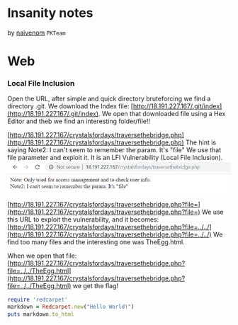 # Insanity notes

by [naivenom](https://ctftime.org/user/38647) `PKTeam`


# Web
### Local File Inclusion
Open the URL, after simple and quick directory bruteforcing we find a directory .git. We download the Index file: [http://18.191.227.167/.git/index](http://18.191.227.167/.git/index). We open that downloaded file using a Hex Editor and theb we find an interesting folder/file!!<br>

[http://18.191.227.167/crystalsfordays/traversethebridge.php](http://18.191.227.167/crystalsfordays/traversethebridge.php) The hint is saying Note2: I can't seem to remember the param. It's "file" We use that file parameter and exploit it. It is an LFI Vulnerability (Local File Inclusion).
![img](https://github.com/naivenom/insane/blob/master/pictures/1.png)

[http://18.191.227.167/crystalsfordays/traversethebridge.php?file=](http://18.191.227.167/crystalsfordays/traversethebridge.php?file=) We use this URL to exploit the vulnerability, and it becomes:
[http://18.191.227.167/crystalsfordays/traversethebridge.php?file=../../](http://18.191.227.167/crystalsfordays/traversethebridge.php?file=../../) We find too many files and the interesting one was TheEgg.html.

When we open that file: [http://18.191.227.167/crystalsfordays/traversethebridge.php?file=../../TheEgg.html](http://18.191.227.167/crystalsfordays/traversethebridge.php?file=../../TheEgg.html) we get the flag!

```ruby
require 'redcarpet'
markdown = Redcarpet.new("Hello World!")
puts markdown.to_html
```
